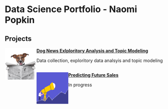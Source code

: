 # Data Science Portfolio - Naomi Popkin

## Projects

<img align="left" width="100" height="100" src="https://github.com/NPopkin/Portfolio/blob/main/Pictures/dog_news_img.jpg"> **[Dog News Exlploritory Analysis and Topic Modeling](https://github.com/NPopkin/DogNews)**

Data collection, exploritory data analsyis and topic modeling
##

<img align="left" width="100" height="100" src="https://github.com/NPopkin/Portfolio/blob/main/Pictures/sales-prediciton.png"> **[Predicting Future Sales](https://github.com/NPopkin/DogNews)**

In progress


